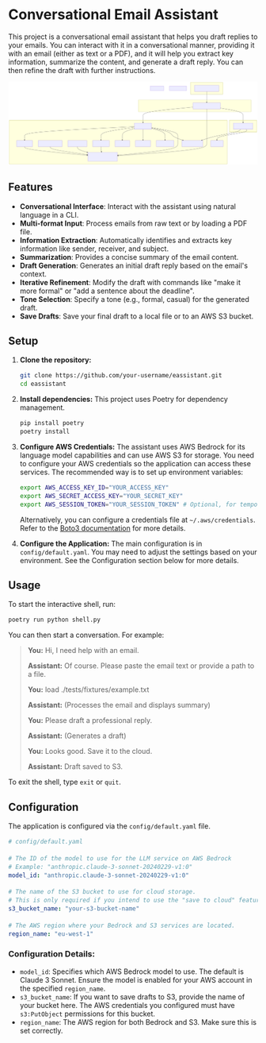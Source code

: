 # Conversational Email Assistant

This project is a conversational email assistant that helps you draft replies to your emails. You can interact with it in a conversational manner, providing it with an email (either as text or a PDF), and it will help you extract key information, summarize the content, and generate a draft reply. You can then refine the draft with further instructions.

![Architecture Diagram](docs/architecture.svg)

## Features

*   **Conversational Interface**: Interact with the assistant using natural language in a CLI.
*   **Multi-format Input**: Process emails from raw text or by loading a PDF file.
*   **Information Extraction**: Automatically identifies and extracts key information like sender, receiver, and subject.
*   **Summarization**: Provides a concise summary of the email content.
*   **Draft Generation**: Generates an initial draft reply based on the email's context.
*   **Iterative Refinement**: Modify the draft with commands like "make it more formal" or "add a sentence about the deadline".
*   **Tone Selection**: Specify a tone (e.g., formal, casual) for the generated draft.
*   **Save Drafts**: Save your final draft to a local file or to an AWS S3 bucket.

## Setup

1.  **Clone the repository:**
    ```bash
    git clone https://github.com/your-username/eassistant.git
    cd eassistant
    ```

2.  **Install dependencies:**
    This project uses Poetry for dependency management.
    ```bash
    pip install poetry
    poetry install
    ```

3.  **Configure AWS Credentials:**
    The assistant uses AWS Bedrock for its language model capabilities and can use AWS S3 for storage. You need to configure your AWS credentials so the application can access these services. The recommended way is to set up environment variables:
    ```bash
    export AWS_ACCESS_KEY_ID="YOUR_ACCESS_KEY"
    export AWS_SECRET_ACCESS_KEY="YOUR_SECRET_KEY"
    export AWS_SESSION_TOKEN="YOUR_SESSION_TOKEN" # Optional, for temporary credentials
    ```
    Alternatively, you can configure a credentials file at `~/.aws/credentials`. Refer to the [Boto3 documentation](https://boto3.amazonaws.com/v1/documentation/api/latest/guide/credentials.html) for more details.

4.  **Configure the Application:**
    The main configuration is in `config/default.yaml`. You may need to adjust the settings based on your environment. See the Configuration section below for more details.

## Usage

To start the interactive shell, run:
```bash
poetry run python shell.py
```
You can then start a conversation. For example:
> **You:** Hi, I need help with an email.
>
> **Assistant:** Of course. Please paste the email text or provide a path to a file.
>
> **You:** load ./tests/fixtures/example.txt
>
> **Assistant:** (Processes the email and displays summary)
>
> **You:** Please draft a professional reply.
>
> **Assistant:** (Generates a draft)
>
> **You:** Looks good. Save it to the cloud.
>
> **Assistant:** Draft saved to S3.

To exit the shell, type `exit` or `quit`.

## Configuration

The application is configured via the `config/default.yaml` file.

```yaml
# config/default.yaml

# The ID of the model to use for the LLM service on AWS Bedrock
# Example: "anthropic.claude-3-sonnet-20240229-v1:0"
model_id: "anthropic.claude-3-sonnet-20240229-v1:0"

# The name of the S3 bucket to use for cloud storage.
# This is only required if you intend to use the "save to cloud" feature.
s3_bucket_name: "your-s3-bucket-name"

# The AWS region where your Bedrock and S3 services are located.
region_name: "eu-west-1"
```

### Configuration Details:

*   `model_id`: Specifies which AWS Bedrock model to use. The default is Claude 3 Sonnet. Ensure the model is enabled for your AWS account in the specified `region_name`.
*   `s3_bucket_name`: If you want to save drafts to S3, provide the name of your bucket here. The AWS credentials you configured must have `s3:PutObject` permissions for this bucket.
*   `region_name`: The AWS region for both Bedrock and S3. Make sure this is set correctly.